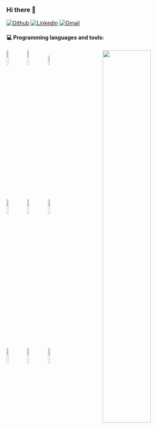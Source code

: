 ### Hi there 👋 

[![Github](https://img.shields.io/badge/-Github-000?style=flat&logo=Github&logoColor=white)](https://github.com/CristianValero)
[![Linkedin](https://img.shields.io/badge/-LinkedIn-blue?style=flat&logo=Linkedin&logoColor=white)](https://www.linkedin.com/in/cristian-valero-abundio-776646207/)
[![Gmail](https://img.shields.io/badge/-Gmail-c14438?style=flat&logo=Gmail&logoColor=white)](mailto:pauitopauito03@gmail.com)

<!--Welcome to my Github page! I am Cristian and I am currently finishing my Computer Engineering degree at the university of Girona!  -->

#### :computer: Programming languages and tools: 
<p>
	<img width="50%" align="right" src="https://github-readme-stats.vercel.app/api?username=CristianValero&show_icons=true&hide_border=true" />

<code><img width="10%" src="https://www.vectorlogo.zone/logos/java/java-ar21.svg"></code>
<code><img width="10%" src="https://www.vectorlogo.zone/logos/python/python-ar21.svg"></code>
<code><img width="8%" src="https://www.vectorlogo.zone/logos/arduino/arduino-ar21.svg"></code>
<br />
<code><img width="10%" src="https://www.vectorlogo.zone/logos/pocoo_flask/pocoo_flask-ar21.svg"></code>
<code><img width="10%" src="https://www.vectorlogo.zone/logos/mysql/mysql-ar21.svg"></code>
<code><img width="10%" src="https://www.vectorlogo.zone/logos/mongodb/mongodb-ar21.svg"></code>
<br />
<code><img width="10%" src="https://www.vectorlogo.zone/logos/android/android-ar21.svg"></code>
<code><img width="10%" src="https://www.vectorlogo.zone/logos/linux/linux-ar21.svg"></code>
<code><img width="10%" src="https://www.vectorlogo.zone/logos/git-scm/git-scm-ar21.svg"></code>
</p>
